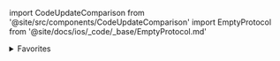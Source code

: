 import CodeUpdateComparison from '@site/src/components/CodeUpdateComparison'
import EmptyProtocol from '@site/docs/ios/_code/_base/EmptyProtocol.md'

<details>
  <summary>Favorites</summary>
  <div>
<details>
        <summary>Success</summary>
        <CodeUpdateComparison 
oldCode={`favoritesSuccessViewTemplate: (([Recipe], @escaping () -> Void) -> AnyView)?`}
            newCode="Removed"/>
    </details>
<details>
        <summary>Empty</summary>
        <CodeUpdateComparison 
oldCode={`favoritesEmptyViewTemplate: ((@escaping () -> Void) -> AnyView)?`}
            newCode=<EmptyProtocol />/>
    </details>
  </div>
</details>